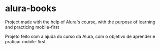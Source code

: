 # alura-books
Project made with the help of Alura's course, with the purpose of learning and practicing mobile-first

Projeto feito com a ajuda do curso da Alura, com o objetivo de aprender e praticar mobile-first
